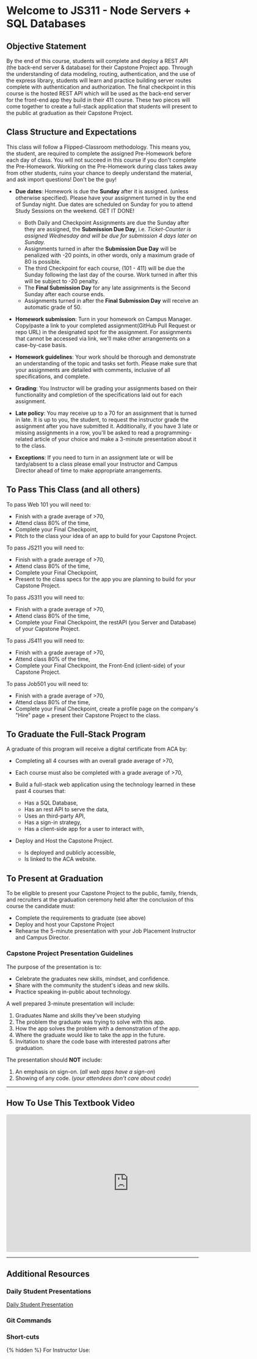 # Welcome to JS311 - Node Servers + SQL Databases

## Objective Statement

By the end of this course, students will complete and deploy a REST API (the back-end server & database) for their Capstone Project app. Through the understanding of data modeling, routing, authentication, and the use of the express library, students will learn and practice building server routes complete with authentication and authorization. The final checkpoint in this course is the hosted REST API which will be used as the back-end server for the front-end app they build in their 411 course. These two pieces will come together to create a full-stack application that students will present to the public at graduation as their Capstone Project.

## Class Structure and Expectations

This class will follow a Flipped-Classroom methodology. This means you, the student, are required to complete the assigned Pre-Homework before each day of class. You will not succeed in this course if you don't complete the Pre-Homework. Working on the Pre-Homework during class takes away from other students, ruins your chance to deeply understand the material, and ask import questions! Don't be the guy!

* **Due dates**: Homework is due the **Sunday** after it is assigned. (unless otherwise specified). Please have your assignment turned in by the end of Sunday night. Due dates are scheduled on Sunday for you to attend Study Sessions on the weekend. GET IT DONE!

    * Both Daily and Checkpoint Assignments are due the Sunday after they are assigned, the **Submission Due Day**, i.e. *Ticket-Counter is assigned Wednesday and will be due for submission 4 days later on Sunday.*
    * Assignments turned in after the **Submission Due Day** will be penalized with -20 points, in other words, only a maximum grade of 80 is possible.
    * The third Checkpoint for each course, (101 - 411) will be due the Sunday following the last day of the course. Work turned in after this will be subject to -20 penalty.
    * The **Final Submission Day** for any late assignments is the Second Sunday after each course ends.
    * Assignments turned in after the **Final Submission Day** will receive an automatic grade of 50.

* **Homework submission**: Turn in your homework on Campus Manager. Copy/paste a link to your completed assignment(GitHub Pull Request or repo URL) in the designated spot for the assignment. For assignments that cannot be accessed via link, we'll make other arrangements on a case-by-case basis.

* **Homework guidelines**: Your work should be thorough and demonstrate an understanding of the topic and tasks set forth. Please make sure that your assignments are detailed with comments, inclusive of all specifications, and complete.

* **Grading**: You Instructor will be grading your assignments based on their functionality and completion of the specifications laid out for each assignment.

* **Late policy**: You may receive up to a 70 for an assignment that is turned in late. It is up to you, the student, to request the instructor grade the assignment after you have submitted it. Additionally, if you have 3 late or missing assignments in a row, you'll be asked to read a programming-related article of your choice and make a 3-minute presentation about it to the class.

* **Exceptions**: If you need to turn in an assignment late or will be tardy/absent to a class please email your Instructor and Campus Director ahead of time to make appropriate arrangements.

## To Pass This Class (and all others)

To pass Web 101 you will need to:

* Finish with a grade average of >70,
* Attend class 80% of the time,
* Complete your Final Checkpoint,
* Pitch to the class your idea of an app to build for your Capstone Project.
<!-- * And pass the Exit Exam with a >70 grade -->

To pass JS211 you will need to:

* Finish with a grade average of >70,
* Attend class 80% of the time,
* Complete your Final Checkpoint,
* Present to the class specs for the app you are planning to build for your Capstone Project.
<!-- * And pass the Exit Exam with a >70 grade -->

To pass JS311 you will need to:

* Finish with a grade average of >70,
* Attend class 80% of the time,
* Complete your Final Checkpoint, the restAPI (you Server and Database) of your Capstone Project.
<!-- * And pass the Exit Exam with a >70 grade -->

To pass JS411 you will need to:

* Finish with a grade average of >70,
* Attend class 80% of the time,
* Complete your Final Checkpoint, the Front-End (client-side) of your Capstone Project.
<!-- * And pass the Exit Exam with a >70 grade -->

To pass Job501 you will need to:

* Finish with a grade average of >70,
* Attend class 80% of the time,
* Complete your Final Checkpoint, create a profile page on the company's "Hire" page + present their Capstone Project to the class.
<!-- * And pass the Exit Exam with a >70 grade -->

## To Graduate the Full-Stack Program

A graduate of this program will receive a digital certificate from ACA by:

* Completing all 4 courses with an overall grade average of >70,
* Each course must also be completed with a grade average of >70,
* Build a full-stack web application using the technology learned in these past 4 courses that:
    
    * Has a SQL Database,
    * Has an rest API to serve the data,
    * Uses an third-party API,
    * Has a sign-in strategy,
    * Has a client-side app for a user to interact with,

* Deploy and Host the Capstone Project.
    
    * Is deployed and publicly accessible,
    * Is linked to the ACA website.

<!-- * Deploy and Host your personal portfolio.
* Link the project to your Deployed and Hosted personal portfolio. -->

## To Present at Graduation

To be eligible to present your Capstone Project to the public, family, friends, and recruiters at the graduation ceremony held after the conclusion of this course the candidate must:

* Complete the requirements to graduate (see above)
* Deploy and host your Capstone Project
* Rehearse the 5-minute presentation with your Job Placement Instructor and Campus Director.

### Capstone Project Presentation Guidelines

The purpose of the presentation is to:

* Celebrate the graduates new skills, mindset, and confidence.
* Share with the community the student's ideas and new skills.
* Practice speaking in-public about technology.

A well prepared 3-minute presentation will include:

1. Graduates Name and skills they've been studying
1. The problem the graduate was trying to solve with this app.
1. How the app solves the problem with a demonstration of the app.
1. Where the graduate would like to take the app in the future.
1. Invitation to share the code base with interested patrons after graduation.

The presentation should **NOT** include:

1. An emphasis on sign-on. (*all web apps have a sign-on*)
1. Showing of any code. (*your attendees don't care about code*)

*****

## How To Use This Textbook Video

<iframe src="https://player.vimeo.com/video/303113203" width="640" height="360" frameborder="0" webkitallowfullscreen mozallowfullscreen allowfullscreen></iframe>

*****

## Additional Resources

### Daily Student Presentations

[Daily Student Presentation](./additionalResources/studentPresentations.md)

### Git Commands

### Short-cuts


{% hidden %} For Instructor Use: